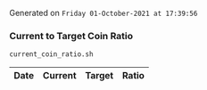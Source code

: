 Generated on `Friday 01-October-2021 at 17:39:56`

### Current to Target Coin Ratio
`current_coin_ratio.sh`

Date|Current|Target|Ratio
---|---|---|---
